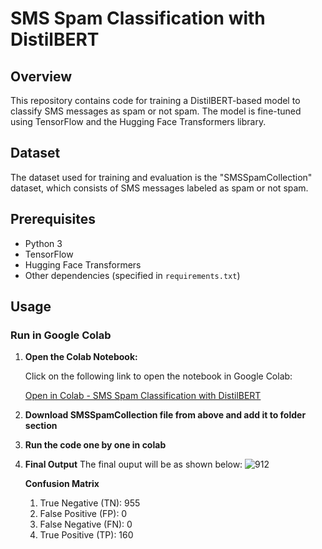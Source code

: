 # SMS Spam Classification with DistilBERT

## Overview

This repository contains code for training a DistilBERT-based model to classify SMS messages as spam or not spam. The model is fine-tuned using TensorFlow and the Hugging Face Transformers library.

## Dataset

The dataset used for training and evaluation is the "SMSSpamCollection" dataset, which consists of SMS messages labeled as spam or not spam.

## Prerequisites

- Python 3
- TensorFlow
- Hugging Face Transformers
- Other dependencies (specified in `requirements.txt`)

## Usage

### Run in Google Colab

1. **Open the Colab Notebook:**

   Click on the following link to open the notebook in Google Colab:

   [Open in Colab - SMS Spam Classification with DistilBERT](https://colab.research.google.com/drive/1Ql-coOWMxTZNpx5cPb-H_itxbAUrltMJ?usp=sharing)   <!-- replace # with the Colab notebook link -->

2. **Download SMSSpamCollection file from above and add it to folder section**
3. **Run the code one by one in colab**
4. **Final Output**
  The final ouput will be as shown below:
![912](https://github.com/Disciplined-22/BERT_NLP_1/assets/129745308/ccca9c26-0416-4743-b050-9e35e6958089)

   **Confusion Matrix**
   1. True Negative (TN): 955
   2. False Positive (FP): 0
   3. False Negative (FN): 0
   4. True Positive (TP): 160
